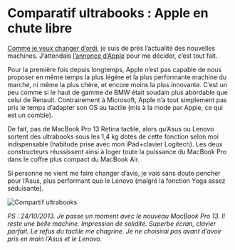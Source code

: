 # Comparatif ultrabooks : Apple en chute libre

[Comme je veux changer d’ordi](https://tcrouzet.com/2013/10/20/asus-zenbook-ux301la-lenovo-yoga-pro-2-ou-mac/), je suis de près l’actualité des nouvelles machines. J’attendais [l’annonce d’Apple](http://store.apple.com/fr/buy-mac/macbook-pro) pour me décider, c’est tout fait.<span id="more-33587"></span>

Pour la première fois depuis longtemps, Apple n’est pas capable de nous proposer en même temps la plus légère et la plus performante machine du marché, ni même la plus chère, et encore moins la plus innovante. C’est un peu comme si le haut de gamme de BMW était soudain plus abordable que celui de Renault. Contrairement à Microsoft, Apple n’a tout simplement pas pris le temps d’adapter son OS au tactile (mis à la mode par Apple, ce qui est un comble).

De fait, pas de MacBook Pro 13 Retina tactile, alors qu’Asus ou Lenovo sortent des ultrabooks sous les 1,4 kg dotés de cette fonction selon moi indispensable (habitude prise avec mon iPad+clavier Logitech). Les deux constructeurs réussissent ainsi à loger toute la puissance du MacBook Pro dans le coffre plus compact du MacBook Air.

Si personne ne vient me faire changer d’avis, je vais sans doute pencher pour l’Asus, plus performant que le Lenovo (malgré la fonction Yoga assez séduisante).

![Compartif ultrabooks](https://tcrouzet.com/images_tc/2013/10/ultrabooks.png)

*PS : 24/10/2013. Je passe un moment avec le nouveau MacBook Pro 13. Il reste une belle machine. Impression de solidité. Superbe écran, clavier parfait. Le refus du tactile me chagrine. Je ne choisirai pas avant d’avoir pris en main l’Asus et le Lenovo.*
